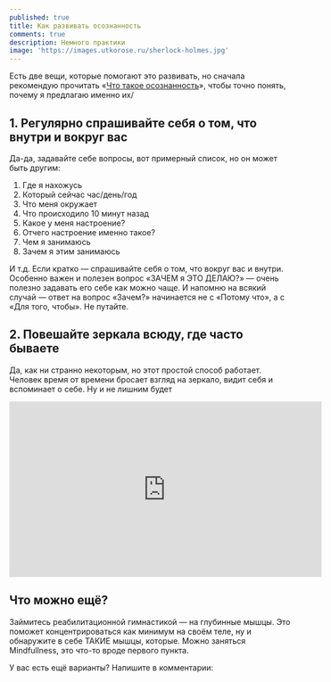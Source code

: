 ```yaml
---
published: true
title: Как развивать осознанность
comments: true
description: Немного практики
image: 'https://images.utkorose.ru/sherlock-holmes.jpg'
---
```

Есть две вещи, которые помогают это развивать, но сначала рекомендую прочитать «[Что такое осознанность](/awareness)», чтобы точно понять, почему я предлагаю именно их/

## 1. Регулярно спрашивайте себя о том, что внутри и вокруг вас

Да-да, задавайте себе вопросы, вот примерный список, но он может быть другим:

1. Где я нахожусь
1. Который сейчас час/день/год
1. Что меня окружает
1. Что происходило 10 минут назад
1. Какое у меня настроение?
1. Отчего настроение именно такое?
1. Чем я занимаюсь
1. Зачем я этим занимаюсь

И т.д. Если кратко — спрашивайте себя о том, что вокруг вас и внутри. Особенно важен и полезен вопрос «ЗАЧЕМ я ЭТО ДЕЛАЮ?» — очень полезно задавать его себе как можно чаще. И напомню на всякий случай — ответ на вопрос «Зачем?» начинается не с «Потому что», а с «Для того, чтобы». Не путайте.

## 2. Повешайте зеркала всюду, где часто бываете

Да, как ни странно некоторым, но этот простой способ работает. Человек время от времени бросает взгляд на зеркало, видит себя и вспоминает о себе. Ну и не лишним будет 

<iframe width="560" height="315" src="https://www.youtube.com/embed/vId_m1i0C6s" frameborder="0" allow="accelerometer; autoplay; clipboard-write; encrypted-media; gyroscope; picture-in-picture" allowfullscreen></iframe>

## Что можно ещё?

Займитесь реабилитационной гимнастикой — на глубинные мышцы. Это поможет концентрироваться как минимум на своём теле, ну и обнаружите в себе ТАКИЕ мышцы, которые. Можно заняться Mindfullness, это что-то вроде первого пункта. 

У вас есть ещё варианты? Напишите в комментарии:
